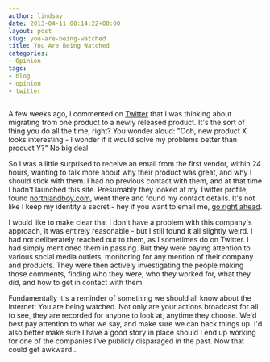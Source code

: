 ```yaml
---
author: lindsay
date: 2013-04-11 00:14:22+00:00
layout: post
slug: you-are-being-watched
title: You Are Being Watched
categories:
- Opinion
tags:
- blog
- opinion
- twitter
---
```


A few weeks ago, I commented on [Twitter](https://twitter.com/northlandboy) that I was thinking about migrating from one product to a newly released product. It's the sort of thing you do all the time, right? You wonder aloud: "Ooh, new product X looks interesting - I wonder if it would solve my problems better than product Y?" No big deal.

So I was a little surprised to receive an email from the first vendor, within 24 hours, wanting to talk more about why their product was great, and why I should stick with them. I had no previous contact with them, and at that time I hadn't launched this site. Presumably they looked at my Twitter profile, found [northlandboy.com](http://northlandboy.com), went there and found my contact details. It's not like I keep my identity a secret - hey if you want to email me, [go right ahead](mailto:lindsay.k.hill@gmail.com).

I would like to make clear that I don't have a problem with this company's approach, it was entirely reasonable - but I still found it all slightly weird. I had not deliberately reached out to them, as I sometimes do on Twitter. I had simply mentioned them in passing. But they were paying attention to various social media outlets, monitoring for any mention of their company and products. They were then actively investigating the people making those comments, finding who they were, who they worked for, what they did, and how to get in contact with them.

Fundamentally it's a reminder of something we should all know about the Internet: You are being watched. Not only are your actions broadcast for all to see, they are recorded for anyone to look at, anytime they choose. We'd best pay attention to what we say, and make sure we can back things up. I'd also better make sure I have a good story in place should I end up working for one of the companies I've publicly disparaged in the past. Now that could get awkward...
